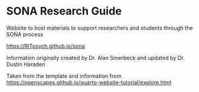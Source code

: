 # SONA Research Guide

Website to host materials to support researchers and students through the SONA process

https://RITpsych.github.io/sona


Information originally created by Dr. Alan Smerbeck and updated by Dr. Dustin Haraden

Taken from the template and information from https://openscapes.github.io/quarto-website-tutorial/explore.html
